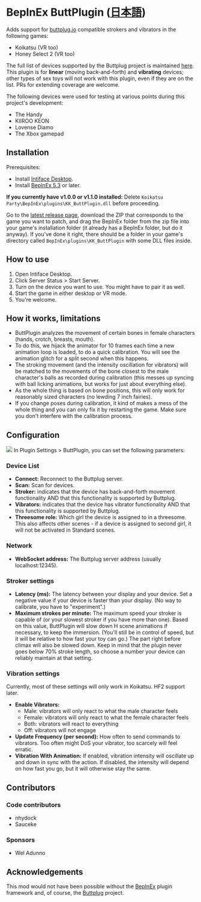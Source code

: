 # BepInEx ButtPlugin ([日本語](マニュアル.md))
Adds support for [buttplug.io](https://buttplug.io/) compatible strokers and vibrators in the following games:
* Koikatsu (VR too)
* Honey Select 2 (VR too)

The full list of devices supported by the Buttplug project is maintained [here](https://iostindex.com/?filter0ButtplugSupport=4). This plugin is for **linear** (moving back-and-forth) and **vibrating** devices; other types of sex toys will not work with this plugin, even if they are on the list. PRs for extending coverage are welcome.

The following devices were used for testing at various points during this project's development:
* The Handy
* KIIROO KEON
* Lovense Diamo
* The Xbox gamepad

## Installation
Prerequisites:
* Install [Intiface Desktop](https://intiface.com/desktop/).
* Install [BepInEx 5.3](https://github.com/BepInEx/BepInEx/releases) or later.

**If you currently have v1.0.0 or v1.1.0 installed:** Delete ``Koikatsu Party\BepInEx\plugins\KK_ButtPlugin.dll`` before proceeding.

Go to the [latest release page](https://github.com/Sauceke/BepInEx.ButtPlugin/releases), download the ZIP that corresponds to the game you want to patch, and drag the BepInEx folder from the zip file into your game's installation folder (it already has a BepInEx folder, but do it anyway). If you've done it right, there should be a folder in your game's directory called ``BepInEx\plugins\KK_ButtPlugin`` with some DLL files inside.

## How to use
1. Open Intiface Desktop.
1. Click Server Status > Start Server.
1. Turn on the device you want to use. You might have to pair it as well.
1. Start the game in either desktop or VR mode.
1. You're welcome.

## How it works, limitations
* ButtPlugin analyzes the movement of certain bones in female characters (hands, crotch, breasts, mouth).
* To do this, we hijack the animator for 10 frames each time a new animation loop is loaded, to do a quick calibration. You will see the animation glitch for a split second when this happens.
* The stroking movement (and the intensity oscillation for vibrators) will be matched to the movements of the bone closest to the male character's balls as recorded during calibration (this messes up syncing with ball licking animations, but works for just about everything else).
* As the whole thing is based on bone positions, this will only work for reasonably sized characters (no lewding 7 inch fairies).
* If you change poses during calibration, it kind of makes a mess of the whole thing and you can only fix it by restarting the game. Make sure you don't interfere with the calibration process.

## Configuration
<img src="https://user-images.githubusercontent.com/76826783/126218961-e75500a1-bff4-4ac5-aa52-80f435461a8b.jpg">
In Plugin Settings > ButtPlugin, you can set the following parameters:

### Device List
* **Connect:** Reconnect to the Buttplug server.
* **Scan:** Scan for devices.
* **Stroker:** indicates that the device has back-and-forth movement functionality AND that this functionality is supported by Buttplug.
* **Vibrators:** indicates that the device has vibrator functionality AND that this functionality is supported by Buttplug.
* **Threesome role:** Which girl the device is assigned to in a threesome. This also affects other scenes - if a device is assigned to second girl, it will not be activated in Standard scenes.

### Network
* **WebSocket address:** The Buttplug server address (usually localhost:12345).

### Stroker settings
* **Latency (ms):** The latency between your display and your device. Set a negative value if your device is faster than your display. (No way to calibrate, you have to "experiment".)
* **Maximum strokes per minute:** The maximum speed your stroker is capable of (or your slowest stroker if you have more than one). Based on this value, ButtPlugin will slow down H scene animations if necessary, to keep the immersion. (You'll still be in control of speed, but it will be relative to how fast your toy can go.) The part right before climax will also be slowed down. Keep in mind that the plugin never goes below 70% stroke length, so choose a number your device can reliably maintain at that setting.

### Vibration settings
Currently, most of these settings will only work in Koikatsu. HF2 support later.
* **Enable Vibrators:**
  * Male: vibrators will only react to what the male character feels
  * Female: vibrators will only react to what the female character feels
  * Both: vibrators will react to everything
  * Off: vibrators will not engage
* **Update Frequency (per second):** How often to send commands to vibrators. Too often might DoS your vibrator, too scarcely will feel erratic.
* **Vibration With Animation:** If enabled, vibration intensity will oscillate up and down in sync with the action. If disabled, the intensity will depend on how fast you go, but it will otherwise stay the same.

## Contributors

### Code contributors
* nhydock
* Sauceke

### Sponsors
* Wel Adunno

## Acknowledgements
This mod would not have been possible without the [BepInEx](https://github.com/BepInEx) plugin framework and, of course, the [Buttplug](https://buttplug.io/) project.
